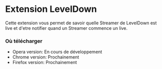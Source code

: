 # Extension LevelDown
Cette extension vous permet de savoir quelle Streamer de LevelDown est live et d'etre notifier quand un Streamer commence un live.
### Où télécharger
* Opera version: En cours de développement
* Chrome version: Prochainement
* Firefox version: Prochainement
